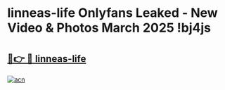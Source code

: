 # linneas-life Onlyfans Leaked - New Video & Photos March 2025 !bj4js

# <h2><a href="https://buk0gl.iuczelnia.edu.pl?title=linneas-life&ref=bj4js">🔗👉 🔴 linneas-life</a></h2>

[![acn](https://github.com/user-attachments/assets/0f9c940e-d8b0-45ae-aac7-cd30a18b3e1c)](https://buk0gl.iuczelnia.edu.pl?title=linneas-life&ref=bj4js)

